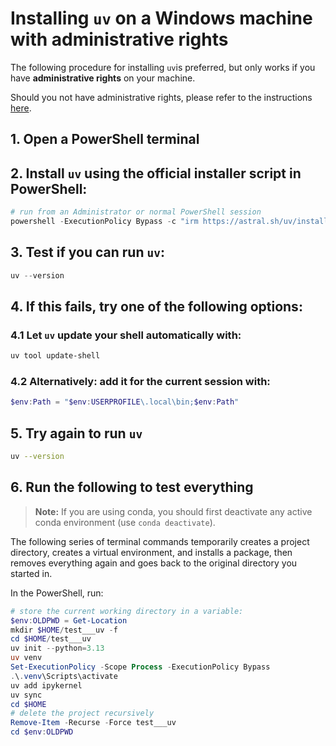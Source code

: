 # Installing `uv` on a Windows machine with administrative rights

The following procedure for installing `uv`is preferred, but only works if you have **administrative rights** on your machine.

Should you not have administrative rights, please refer to the instructions [here](setup-uv-windows-no-admin.md).

## 1. Open a PowerShell terminal
## 2. Install `uv` using the official installer script in PowerShell:

```powershell
# run from an Administrator or normal PowerShell session
powershell -ExecutionPolicy Bypass -c "irm https://astral.sh/uv/install.ps1 | iex"
```

## 3. Test if you can run `uv`:

```powershell
uv --version
```

## 4. If this fails, try one of the following options:

### 4.1 Let `uv` update your shell automatically with:

```powershell
uv tool update-shell
```

### 4.2 Alternatively: add it for the current session with:

```powershell
$env:Path = "$env:USERPROFILE\.local\bin;$env:Path"
```

## 5. Try again to run `uv`

```bash
uv --version
```

## 6. Run the following to test everything

> **Note:** If you are using conda, you should first deactivate any active conda environment (use `conda deactivate`).

The following series of terminal commands temporarily creates a project directory, creates a virtual environment, and installs a package, then removes everything again and goes back to the original directory you started in.

In the PowerShell, run:
```powershell
# store the current working directory in a variable:
$env:OLDPWD = Get-Location
mkdir $HOME/test___uv -f
cd $HOME/test___uv
uv init --python=3.13
uv venv
Set-ExecutionPolicy -Scope Process -ExecutionPolicy Bypass
.\.venv\Scripts\activate
uv add ipykernel
uv sync
cd $HOME
# delete the project recursively
Remove-Item -Recurse -Force test___uv
cd $env:OLDPWD
```